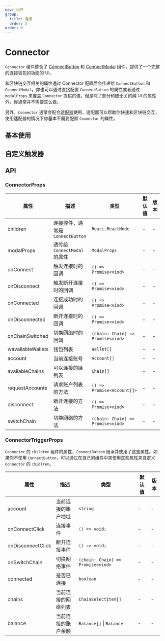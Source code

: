 ```yaml
---
nav: 组件
group:
  title: 连接
  order: 2
order: 0
---
```


# Connector

`Connector` 组件整合了 [ConnectButton](../connect-button/index.zh-CN.md) 和 [ConnectModal](../connect-modal/index.zh-CN.md) 组件，提供了一个完整的连接钱包的功能的 UI。

和区块链交互相关的属性通过 Connector 配置后会传递给 `ConnectButton` 和 `ConnectModal`，你也可以通过直接配置 `ConnectButton` 的属性或者通过 `modalProps` 来覆盖 `Connector` 提供的值，但是除了部分和链无关的纯 UI 的属性外，你通常并不需要这么做。

另外，`Connector` 通常会配合[适配器](../../guide/adapter)使用，适配器可以帮助你快速和区块链交互，使用适配器的情况下你基本不需要配置 `Connector` 的属性。

## 基本使用

<code src="./demos/basic.tsx"></code>

## 自定义触发器

<code src="./demos/custom-trigger.tsx"></code>

## API

### ConnectorProps

| 属性 | 描述 | 类型 | 默认值 | 版本 |
| --- | --- | --- | --- | --- |
| children | 连接控件，通常是 `ConnectButton` | `React.ReactNode` | - | - |
| modalProps | 透传给 `ConnectModal` 的属性 | `ModalProps` | - | - |
| onConnect | 触发连接时的回调 | `() => Promise<viod>` | - | - |
| onDisconnect | 触发断开连接时的回调 | `() => Promise<viod>` | - | - |
| onConnected | 连接成功时的回调 | `() => Promise<viod>` | - | - |
| onDisconnected | 断开连接时的回调 | `() => Promise<viod>` | - | - |
| onChainSwitched | 切换网络时的回调 | `(chain: Chain) => Promise<viod>` | - | - |
| wavailableWallets | 钱包列表 | `Wallet[]` | - | - |
| account | 当前连接账号 | `Account[]` | - | - |
| availableChains | 可以连接的链列表 | `Chain[]` | - | - |
| requestAccounts | 请求账户列表的方法 | `() => Promise<Account[]>` | - | - |
| disconnect | 断开连接的方法 | `() => Promise<viod>` | - | - |
| switchChain | 切换网络的方法 | `(chain: Chain) => Promise<viod>` | - | - |

### ConnectorTriggerProps

`Connector` 的 `children` 组件的属性，`ConnectButton` 继承并使用了这些属性。如果你不使用 `ConnectButton`，可以通过在自己的组件中来使用这些属性来自定义 `Connector` 的 `chidlren`。

| 属性              | 描述               | 类型                              | 默认值 | 版本 |
| ----------------- | ------------------ | --------------------------------- | ------ | ---- |
| account           | 当前连接的账户地址 | `string`                          | -      | -    |
| onConnectClick    | 连接事件           | `() => void;`                     | -      | -    |
| onDisconnectClick | 断开连接事件       | `() => void;`                     | -      | -    |
| onSwitchChain     | 切换网络事件       | `(chain: Chain) => Promise<viod>` | -      | -    |
| connected         | 是否已连接         | `boolean`                         | -      | -    |
| chains            | 当前连接的网络列表 | `ChainSelectItem[]`               | -      | -    |
| balance           | 当前连接的账户余额 | `Balance[]` \| `Balance`          | -      | -    |
